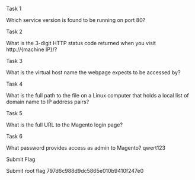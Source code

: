 Task 1

Which service version is found to be running on port 80?



Task 2

What is the 3-digit HTTP status code returned when you visit http://{machine IP}/?

Task 3

What is the virtual host name the webpage expects to be accessed by?

Task 4

What is the full path to the file on a Linux computer that holds a local list of domain name to IP address pairs?

Task 5

What is the full URL to the Magento login page?

Task 6

What password provides access as admin to Magento?
qwert123

Submit Flag

Submit root flag
797d6c988d9dc5865e010b9410f247e0